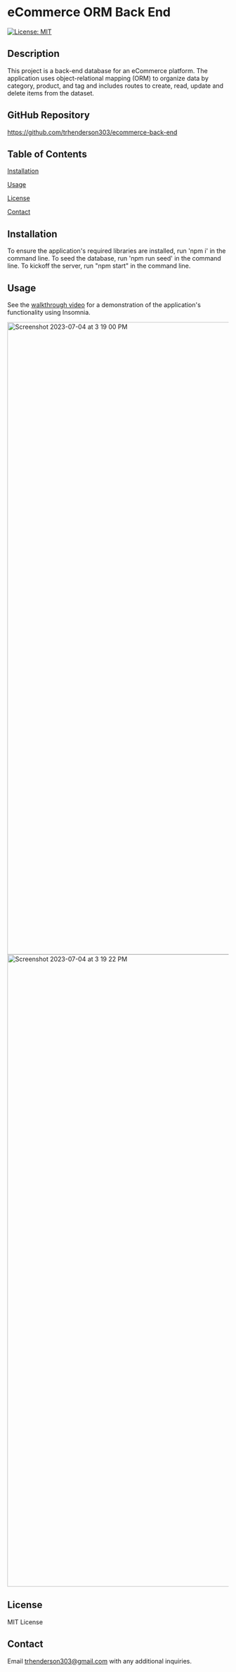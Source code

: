 # eCommerce ORM Back End
[![License: MIT](https://img.shields.io/badge/License-MIT-yellow.svg)](https://opensource.org/licenses/MIT)
## Description
This project is a back-end database for an eCommerce platform. The application uses object-relational mapping (ORM) to organize data by category, product, and tag and includes routes to create, read, update and delete items from the dataset.

## GitHub Repository
https://github.com/trhenderson303/ecommerce-back-end

## Table of Contents
[Installation](#installation)

[Usage](#usage)

[License](#license)

[Contact](#contact)

## Installation
To ensure the application's required libraries are installed, run 'npm i' in the command line. To seed the database, run 'npm run seed' in the command line. To kickoff the server, run "npm start" in the command line.

## Usage
See the [walkthrough video](https://github.com/trhenderson303/ecommerce-back-end/assets/132783253/756c5290-de49-4a9e-8098-4bc1e0666784) for a demonstration of the application's functionality using Insomnia.

<img width="1440" alt="Screenshot 2023-07-04 at 3 19 00 PM" src="https://github.com/trhenderson303/ecommerce-back-end/assets/132783253/03bb4a55-ea2a-4bbe-a4eb-8ac03897900a">

<img width="1440" alt="Screenshot 2023-07-04 at 3 19 22 PM" src="https://github.com/trhenderson303/ecommerce-back-end/assets/132783253/295db2ec-1017-4b1e-acc7-7e7adc11befb">



## License
MIT License

## Contact
Email trhenderson303@gmail.com with any additional inquiries.
